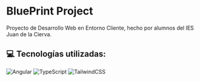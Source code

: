 # BluePrint Project
Proyecto de Desarrollo Web en Entorno Cliente, hecho por alumnos del IES Juan de la Cierva.

## 💻 Tecnologías utilizadas:
![Angular](https://img.shields.io/badge/angular-%2307405e.svg?style=for-the-badge&logo=angular&logoColor=white) 
![TypeScript](https://img.shields.io/badge/typescript-%23007ACC.svg?style=for-the-badge&logo=typescript&logoColor=white) 
![TailwindCSS](https://img.shields.io/badge/tailwindcss-%2338B2AC.svg?style=for-the-badge&logo=tailwind-css&logoColor=white) 
